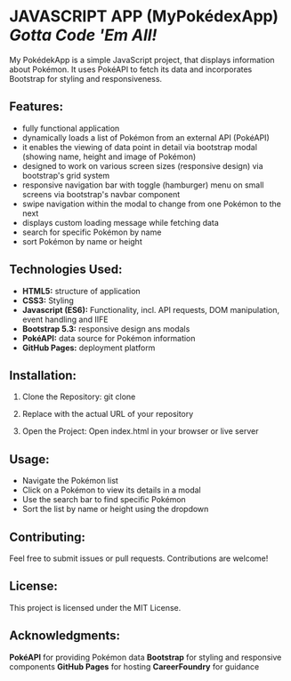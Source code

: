 # JAVASCRIPT APP (MyPokédexApp) *Gotta Code 'Em All!*
My PokédekApp is a simple JavaScript project, that displays information about Pokémon. It uses PokéAPI to fetch its data and incorporates Bootstrap for styling and responsiveness.

## Features:
- fully functional application
- dynamically loads a list of Pokémon from an external API (PokéAPI)
- it enables the viewing of data point in detail via bootstrap modal (showing name, height and image of Pokémon)
- designed to work on various screen sizes (responsive design) via bootstrap's grid system
- responsive navigation bar with toggle (hamburger) menu on small screens via bootstrap's navbar component
- swipe navigation within the modal to change from one Pokémon to the next
- displays custom loading message while fetching data
- search for specific Pokémon by name
- sort Pokémon by name or height

## Technologies Used:
- **HTML5:** structure of application
- **CSS3:** Styling 
- **Javascript (ES6):** Functionality, incl. API requests, DOM manipulation, event handling and IIFE
- **Bootstrap 5.3:** responsive design ans modals
- **PokéAPI:** data source for Pokémon information
- **GitHub Pages:** deployment platform

## Installation:
1. Clone the Repository: git clone <repository-url>

2. Replace <repository-url> with the actual URL of your repository

3. Open the Project: Open index.html in your browser or live server

## Usage:
- Navigate the Pokémon list
- Click on a Pokémon to view its details in a modal
- Use the search bar to find specific Pokémon
- Sort the list by name or height using the dropdown

## Contributing:
Feel free to submit issues or pull requests. Contributions are welcome!

## License:
This project is licensed under the MIT License.

## Acknowledgments:
**PokéAPI** for providing Pokémon data
**Bootstrap** for styling and responsive components
**GitHub Pages** for hosting
**CareerFoundry** for guidance